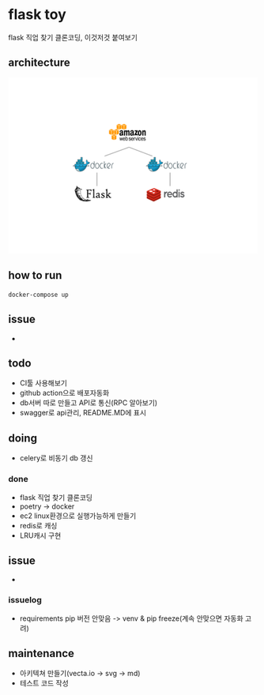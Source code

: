 # flask toy

flask 직업 찾기 클론코딩, 이것저것 붙여보기

## architecture

<img src="./img.svg">

## how to run

```bash
docker-compose up
```

## issue

- 

## todo

- CI툴 사용해보기
- github action으로 배포자동화
- db서버 따로 만들고 API로 통신(RPC 알아보기)
- swagger로 api관리, README.MD에 표시

## doing

- celery로 비동기 db 갱신

### done

- flask 직업 찾기 클론코딩
- poetry -> docker
- ec2 linux환경으로 실행가능하게 만들기
- redis로 캐싱
- LRU캐시 구현

## issue

- 

### issuelog

- requirements pip 버전 안맞음 -> venv & pip freeze(계속 안맞으면 자동화 고려)

## maintenance

- 아키텍쳐 만들기(vecta.io -> svg -> md)
- 테스트 코드 작성